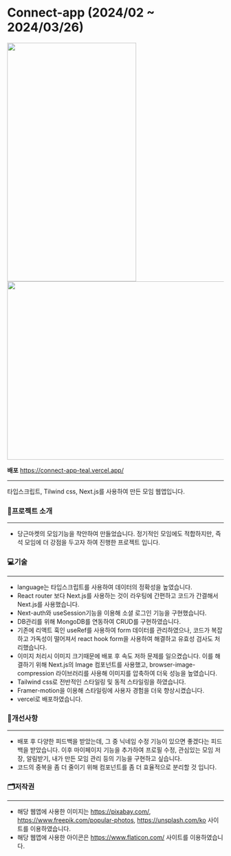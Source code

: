 # Connect-app (2024/02 ~ 2024/03/26)
<img width="300" height="554" src="https://github.com/JubiJung/connect-app/assets/124552101/9f5f9553-8531-4ba0-a267-302aca89b413"/>


<img width="530" height="414" src="https://github.com/JubiJung/connect-app/assets/124552101/c308bfde-5bc7-433f-9063-96cafa5e0f29"/>

**배포** https://connect-app-teal.vercel.app/
***

타입스크립트, Tilwind css, Next.js를 사용하여 만든 모임 웹앱입니다.

### 📃프로젝트 소개
***
+ 당근마켓의 모임기능을 착안하여 만들었습니다. 정기적인 모임에도 적합하지만, 즉석 모임에 더 강점을 두고자 하여 진행한 프로젝트 입니다.

### 💻기술
***
+ language는 타입스크립트를 사용하여 데이터의 정확성을 높였습니다.
+ React router 보다 Next.js를 사용하는 것이 라우팅에 간편하고 코드가 간결해서 Next.js를 사용했습니다.
+ Next-auth와 useSession기능을 이용해 소셜 로그인 기능을 구현했습니다.
+ DB관리를 위해 MongoDB를 연동하여 CRUD를 구현하였습니다.
+ 기존에 리액트 훅인 useRef를 사용하여 form 데이터를 관리하였으나, 코드가 복잡하고 가독성이 떨어져서 react hook form을 사용하여 해결하고 유효성 검사도 처리했습니다.
+ 이미지 처리시 이미지 크기때문에 배포 후 속도 저하 문제를 일으켰습니다. 이를 해결하기 위해 Next.js의 Image 컴포넌트를 사용했고, browser-image-compression 라이브러리를 사용해 이미지를 압축하여 더욱 성능을 높였습니다.
+ Tailwind css로 전반적인 스타일링 및 동적 스타일링을 하였습니다.
+ Framer-motion을 이용해 스타일링에 사용자 경험을 더욱 향상시켰습니다.
+ vercel로 배포하였습니다.

### 🤔개선사항
***
+ 배포 후 다양한 피드백을 받았는데, 그 중 닉네임 수정 기능이 있으면 좋겠다는 피드백을 받았습니다. 이후 마이페이지 기능을 추가하여 프로필 수정, 관심있는 모임 저장, 알림받기, 내가 만든 모임 관리 등의 기능을 구현하고 싶습니다.
+ 코드의 중복을 좀 더 줄이기 위해 컴포넌트를 좀 더 효율적으로 분리할 것 입니다.

### 🗂저작권
***
  + 해당 웹앱에 사용한 이미지는 <https://pixabay.com/>, <https://www.freepik.com/popular-photos>, <https://unsplash.com/ko> 사이트를 이용하였습니다.
  + 해당 웹앱에 사용한 아이콘은 <https://www.flaticon.com/> 사이트를 이용하였습니다.
